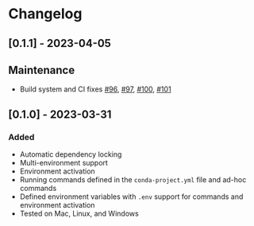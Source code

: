 # Changelog

## [0.1.1] - 2023-04-05

## Maintenance

- Build system and CI fixes [#96](https://github.com/conda-incubator/conda-project/pull/96), [#97](https://github.com/conda-incubator/conda-project/pull/97), [#100](https://github.com/conda-incubator/conda-project/pull/100), [#101](https://github.com/conda-incubator/conda-project/pull/101)

## [0.1.0] - 2023-03-31

### Added

- Automatic dependency locking
- Multi-environment support
- Environment activation
- Running commands defined in the `conda-project.yml` file and ad-hoc commands
- Defined environment variables with `.env` support for commands and environment activation
- Tested on Mac, Linux, and Windows
